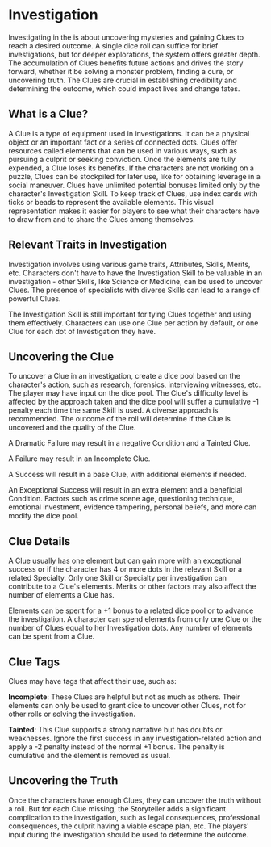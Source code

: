 # **Investigation**

Investigating in the is about uncovering mysteries and gaining Clues to reach a desired outcome. A single dice roll can suffice for brief investigations, but for deeper explorations, the system offers greater depth. The accumulation of Clues benefits future actions and drives the story forward, whether it be solving a monster problem, finding a cure, or uncovering truth. The Clues are crucial in establishing credibility and determining the outcome, which could impact lives and change fates.

## **What is a Clue?**

A Clue is a type of equipment used in investigations. It can be a physical object or an important fact or a series of connected dots. Clues offer resources called elements that can be used in various ways, such as pursuing a culprit or seeking conviction. Once the elements are fully expended, a Clue loses its benefits. If the characters are not working on a puzzle, Clues can be stockpiled for later use, like for obtaining leverage in a social maneuver. Clues have unlimited potential bonuses limited only by the character's Investigation Skill. To keep track of Clues, use index cards with ticks or beads to represent the available elements. This visual representation makes it easier for players to see what their characters have to draw from and to share the Clues among themselves.

## **Relevant Traits in Investigation**

Investigation involves using various game traits, Attributes, Skills, Merits, etc. Characters don't have to have the Investigation Skill to be valuable in an investigation - other Skills, like Science or Medicine, can be used to uncover Clues. The presence of specialists with diverse Skills can lead to a range of powerful Clues.

The Investigation Skill is still important for tying Clues together and using them effectively. Characters can use one Clue per action by default, or one Clue for each dot of Investigation they have.

## **Uncovering the Clue**

To uncover a Clue in an investigation, create a dice pool based on the character's action, such as research, forensics, interviewing witnesses, etc. The player may have input on the dice pool. The Clue's difficulty level is affected by the approach taken and the dice pool will suffer a cumulative -1 penalty each time the same Skill is used. A diverse approach is recommended. The outcome of the roll will determine if the Clue is uncovered and the quality of the Clue. 

A Dramatic Failure may result in a negative Condition and a Tainted Clue.

A Failure may result in an Incomplete Clue.

A Success will result in a base Clue, with additional elements if needed.

An Exceptional Success will result in an extra element and a beneficial Condition. Factors such as crime scene age, questioning technique, emotional investment, evidence tampering, personal beliefs, and more can modify the dice pool.

## **Clue Details**
A Clue usually has one element but can gain more with an exceptional success or if the character has 4 or more dots in the relevant Skill or a related Specialty. Only one Skill or Specialty per investigation can contribute to a Clue's elements. Merits or other factors may also affect the number of elements a Clue has.

Elements can be spent for a +1 bonus to a related dice pool or to advance the investigation. A character can spend elements from only one Clue or the number of Clues equal to her Investigation dots. Any number of elements can be spent from a Clue.

## **Clue Tags**
Clues may have tags that affect their use, such as:

**Incomplete**: These Clues are helpful but not as much as others. Their elements can only be used to grant dice to uncover other Clues, not for other rolls or solving the investigation.

**Tainted**: This Clue supports a strong narrative but has doubts or weaknesses. Ignore the first success in any investigation-related action and apply a -2 penalty instead of the normal +1 bonus. The penalty is cumulative and the element is removed as usual.

## **Uncovering the Truth**
Once the characters have enough Clues, they can uncover the truth without a roll. But for each Clue missing, the Storyteller adds a significant complication to the investigation, such as legal consequences, professional consequences, the culprit having a viable escape plan, etc. The players' input during the investigation should be used to determine the outcome.